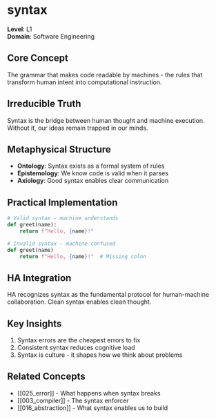 # syntax

**Level**: L1  
**Domain**: Software Engineering

## Core Concept
The grammar that makes code readable by machines - the rules that transform human intent into computational instruction.

## Irreducible Truth
Syntax is the bridge between human thought and machine execution. Without it, our ideas remain trapped in our minds.

## Metaphysical Structure
- **Ontology**: Syntax exists as a formal system of rules
- **Epistemology**: We know code is valid when it parses
- **Axiology**: Good syntax enables clear communication

## Practical Implementation
```python
# Valid syntax - machine understands
def greet(name):
    return f"Hello, {name}!"

# Invalid syntax - machine confused
def greet(name)
    return f"Hello, {name}!"  # Missing colon
```

## HA Integration
HA recognizes syntax as the fundamental protocol for human-machine collaboration. Clean syntax enables clean thought.

## Key Insights
1. Syntax errors are the cheapest errors to fix
2. Consistent syntax reduces cognitive load
3. Syntax is culture - it shapes how we think about problems

## Related Concepts
- [[025_error]] - What happens when syntax breaks
- [[003_compiler]] - The syntax enforcer
- [[016_abstraction]] - What syntax enables us to build